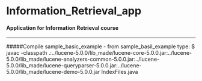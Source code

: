 # Information_Retrieval_app

#### Application for Information Retrieval course

---
#####Compile sample_basic_example - from sample_basil_example type: 
    $ javac -classpath .:../lucene-5.0.0/lib_made/lucene-core-5.0.0.jar:../lucene-5.0.0/lib_made/lucene-analyzers-common-5.0.0.jar:../lucene-5.0.0/lib_made/lucene-queryparser-5.0.0.jar:../lucene-5.0.0/lib_made/lucene-demo-5.0.0.jar IndexFiles.java
        
<br />
<br />

